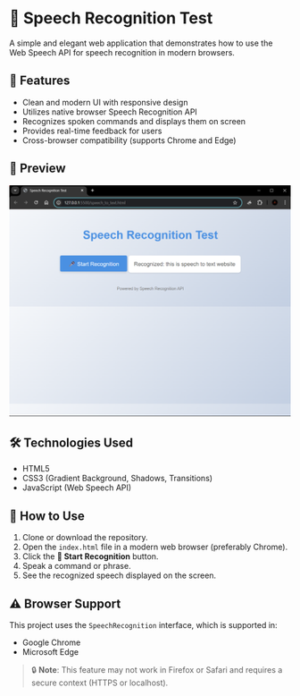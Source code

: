 
# 🎤 Speech Recognition Test

A simple and elegant web application that demonstrates how to use the Web Speech API for speech recognition in modern browsers.

## 🚀 Features

- Clean and modern UI with responsive design
- Utilizes native browser Speech Recognition API
- Recognizes spoken commands and displays them on screen
- Provides real-time feedback for users
- Cross-browser compatibility (supports Chrome and Edge)

## 📸 Preview

![Speech Recognition Test Screenshot](image.png)  


## 🛠️ Technologies Used

- HTML5
- CSS3 (Gradient Background, Shadows, Transitions)
- JavaScript (Web Speech API)

## 🧪 How to Use

1. Clone or download the repository.
2. Open the `index.html` file in a modern web browser (preferably Chrome).
3. Click the **🎤 Start Recognition** button.
4. Speak a command or phrase.
5. See the recognized speech displayed on the screen.

## ⚠️ Browser Support

This project uses the `SpeechRecognition` interface, which is supported in:

- Google Chrome
- Microsoft Edge

> 🔒 **Note**: This feature may not work in Firefox or Safari and requires a secure context (HTTPS or localhost).


